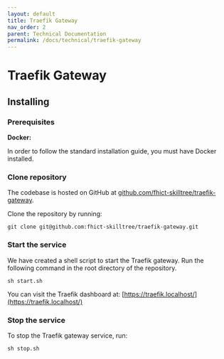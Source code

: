 ```yaml
---
layout: default
title: Traefik Gateway
nav_order: 2
parent: Technical Documentation
permalink: /docs/technical/traefik-gateway
---
```


# Traefik Gateway

## Installing

### Prerequisites

**Docker:**

In order to follow the standard installation guide, you must have Docker installed.

### Clone repository

The codebase is hosted on GitHub at [github.com/fhict-skilltree/traefik-gateway](https://github.com/fhict-skilltree/traefik-gateway).

Clone the repository by running:

```shell
git clone git@github.com:fhict-skilltree/traefik-gateway.git
```

### Start the service

We have created a shell script to start the Traefik gateway. Run the following command in the root directory of the repository.

```shell
sh start.sh
```

You can visit the Traefik dashboard at: [https://traefik.localhost/](https://traefik.localhost/)

### Stop the service

To stop the Traefik gateway service, run:

```shell
sh stop.sh
```
